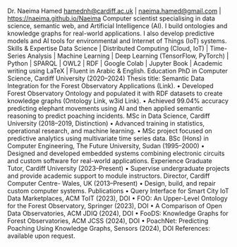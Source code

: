 Dr. Naeima Hamed
hamednh@cardiff.ac.uk | naeima.hamed@gmail.com | https://naeima.github.io/Naeima
Computer scientist specialising in data science, semantic web, and Artificial Intelligence (AI). I build ontologies and knowledge graphs for real-world applications. I also develop predictive models and AI tools for environmental and Internet of Things (IoT) systems.
Skills & Expertise
Data Science | Distributed Computing (Cloud, IoT) | Time-Series Analysis | Machine Learning | Deep Learning (TensorFlow, PyTorch) | Python | SPARQL | OWL2 | RDF | Google Colab | Jupyter Book | Academic writing using LaTeX | Fluent in Arabic & English. 
Education
PhD in Computer Science, Cardiff University (2020–2024)
Thesis title: Semantic Data Integration for the Forest Observatory Applications (Link).
•	Developed Forest Observatory Ontology and populated it with RDF datasets to create knowledge graphs (Ontology Link, w3id Link). 
•	Achieved 99.04% accuracy predicting elephant movements using AI and then applied semantic reasoning to predict poaching incidents.
MSc in Data Science, Cardiff University (2018–2019, Distinction)
•	Advanced training in statistics, operational research, and machine learning.
•	MSc project focused on predictive analytics using multivariate time series data.
BSc (Hons) in Computer Engineering, The Future University, Sudan (1995–2000)
•	Designed and developed embedded systems combining electronic circuits and custom software for real-world applications.
Experience
Graduate Tutor, Cardiff University (2023–Present)
•	Supervise undergraduate projects and provide academic support to module instructors.
Director, Cardiff Computer Centre- Wales, UK (2013–Present)
•	Design, build, and repair custom computer systems.
Publications
•	Query Interface for Smart City IoT Data Marketplaces, ACM ToIT (2023), DOI
•	FOO: An Upper-Level Ontology for the Forest Observatory, Springer (2023), DOI
•	A Comparison of Open Data Observatories, ACM JDIQ (2024), DOI
•	FooDS: Knowledge Graphs for Forest Observatories, ACM JCSS (2024), DOI
•	PoachNet: Predicting Poaching Using Knowledge Graphs, Sensors (2024), DOI
References: available upon request.
